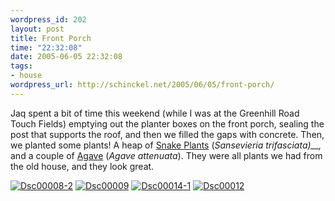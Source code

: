 ```yaml
--- 
wordpress_id: 202
layout: post
title: Front Porch
time: "22:32:08"
date: 2005-06-05 22:32:08
tags: 
- house
wordpress_url: http://schinckel.net/2005/06/05/front-porch/
---
```

Jaq spent a bit of time this weekend (while I was at the Greenhill Road Touch Fields) emptying out the planter boxes on the front porch, sealing the post that supports the roof, and then we filled the gaps with concrete. Then, we planted some plants! A heap of [Snake Plants][1] (_Sansevieria trifasciata)__,_ and a couple of [Agave][2] (_Agave attenuata_). They were all plants we had from the old house, and they look great. 

[![Dsc00008-2][3]][4] [![Dsc00009][5]][6] [![Dsc00014-1][7]][8] [![Dsc00012][9]][10]

   [1]: http://en.wikipedia.org/wiki/Snake_Plant
   [2]: http://en.wikipedia.org/wiki/Agave
   [3]: /images/images/DSC00008-2-tm.jpg
   [4]: /images/images/DSC00008-2.jpg
   [5]: /images/images/DSC00009-tm.jpg
   [6]: /images/images/DSC00009.jpg
   [7]: /images/images/DSC00014-1-tm.jpg
   [8]: /images/images/DSC00014-1.jpg
   [9]: /images/images/DSC00012-tm.jpg
   [10]: /images/images/DSC00012.jpg

